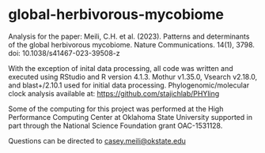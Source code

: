 # global-herbivorous-mycobiome

Analysis for the paper: Meili, C.H. et al. (2023). Patterns and determinants of the global herbivorous mycobiome. Nature Communications. 14(1), 3798. doi: 10.1038/s41467-023-39508-z

With the exception of inital data processing, all code was written and executed using RStudio and R version 4.1.3. Mothur v1.35.0, Vsearch v2.18.0, and blast+/2.10.1 used for initial data processing. Phylogenomic/molecular clock analysis available at: https://github.com/stajichlab/PHYling

Some of the computing for this project was performed at the High Performance Computing Center at Oklahoma State University supported in part through the National Science Foundation grant OAC-1531128.

Questions can be directed to casey.meili@okstate.edu
